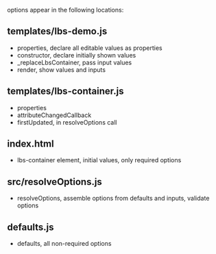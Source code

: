 options appear in the following locations:

## templates/lbs-demo.js

 - properties, declare all editable values as properties
 - constructor, declare initially shown values
 - _replaceLbsContainer, pass input values
 - render, show values and inputs

## templates/lbs-container.js

 - properties
 - attributeChangedCallback
 - firstUpdated, in resolveOptions call

## index.html

 - lbs-container element, initial values, only required options

## src/resolveOptions.js

 - resolveOptions, assemble options from defaults and inputs, validate options

## defaults.js

 - defaults, all non-required options